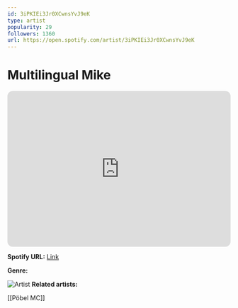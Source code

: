 ```yaml
---
id: 3iPKIEi3Jr0XCwnsYvJ9eK
type: artist
popularity: 29
followers: 1360
url: https://open.spotify.com/artist/3iPKIEi3Jr0XCwnsYvJ9eK
---
```

# Multilingual Mike

<iframe style="border-radius:12px" src="https://open.spotify.com/embed/artist/3iPKIEi3Jr0XCwnsYvJ9eK" width="100%" height="352" frameBorder="0" allowfullscreen="" allow="autoplay; clipboard-write; encrypted-media; fullscreen; picture-in-picture" loading="lazy"></iframe>

**Spotify URL:** [Link](https://open.spotify.com/artist/3iPKIEi3Jr0XCwnsYvJ9eK)

**Genre:** 

![Artist](https://i.scdn.co/image/ab6761610000e5eb3e5db3513892216b17011658)
**Related artists:**

[[Pöbel MC]]

